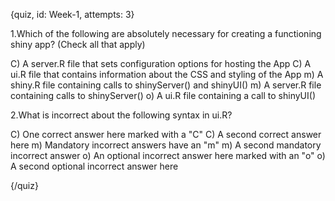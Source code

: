 
{quiz, id: Week-1, attempts: 3}

1.Which of the following are absolutely necessary for creating a functioning shiny app? (Check all that apply)

C) A server.R file that sets configuration options for hosting the App
C) A ui.R file that contains information about the CSS and styling of the App
m) A shiny.R file containing calls to shinyServer() and shinyUI()
m) A server.R file containing calls to shinyServer()
o) A ui.R file containing a call to shinyUI()


2.What is incorrect about the following syntax in ui.R?

C) One correct answer here marked with a "C"
C) A second correct answer here
m) Mandatory incorrect answers have an "m"
m) A second mandatory incorrect answer
o) An optional incorrect answer here marked with an "o"
o) A second optional incorrect answer here

{/quiz}
